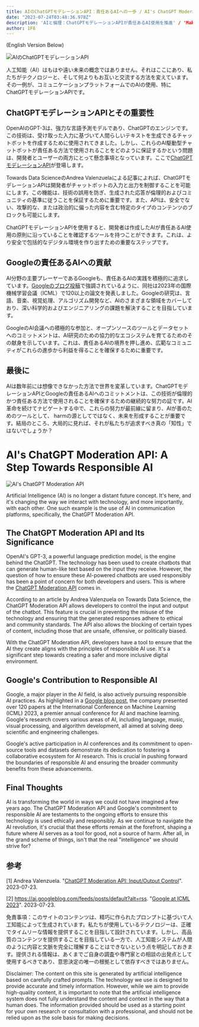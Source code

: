 ```yaml
---
title: AIのChatGPTモデレーションAPI：責任あるAIへの一歩 / AI's ChatGPT Moderation API- A Step Towards Responsible AI
date: "2023-07-24T03:48:36.978Z"
description: 'AIと倫理：ChatGPTモデレーションAPIが責任あるAI使用を推進' / 'Making AI Communication Ethical- The Role of ChatGPT Moderation API'
author: 1F8
---
```


(English Version Below)

![AIのChatGPTモデレーションAPI](https://source.unsplash.com/random/?artificial,intelligence)

人工知能（AI）はもはや遠い未来の概念ではありません。それはここにあり、私たちがテクノロジーと、そして何よりもお互いと交流する方法を変えています。その一例が、コミュニケーションプラットフォームでのAIの使用、特にChatGPTモデレーションAPIです。

## ChatGPTモデレーションAPIとその重要性

OpenAIのGPT-3は、強力な言語予測モデルであり、ChatGPTのエンジンです。この技術は、受け取った入力に基づいて人間らしいテキストを生成できるチャットボットを作成するために使用されてきました。しかし、これらのAI駆動型チャットボットが責任ある方法で使用されることをどのように保証するかという問題は、開発者とユーザーの両方にとって懸念事項となっています。ここで[ChatGPTモデレーションAPI](https://towardsdatascience.com/chatgpt-moderation-api-input-output-artificial-intelligence-chatgpt3-data-4754389ec9c8?source=rss----7f60cf5620c9---4)が登場します。

Towards Data ScienceのAndrea Valenzuelaによる記事によれば、ChatGPTモデレーションAPIは開発者がチャットボットの入力と出力を制御することを可能にします。この機能は、技術の誤用を防ぎ、生成された応答が倫理的およびコミュニティの基準に従うことを保証するために重要です。また、APIは、安全でない、攻撃的な、または政治的に偏った内容を含む特定のタイプのコンテンツのブロックも可能にします。

ChatGPTモデレーションAPIを使用すると、開発者は作成したAIが責任あるAI使用の原則に沿っていることを確認するツールを持つことができます。これは、より安全で包括的なデジタル環境を作り出すための重要なステップです。

## Googleの責任あるAIへの貢献

AI分野の主要プレーヤーであるGoogleも、責任あるAIの実践を積極的に追求しています。[Googleのブログ投稿](http://ai.googleblog.com/2023/07/google-at-icml-2023.html)で強調されているように、同社は2023年の国際機械学習会議（ICML）で120以上の論文を発表しました。Googleの研究は、言語、音楽、視覚処理、アルゴリズム開発など、AIのさまざまな領域をカバーしており、深い科学的およびエンジニアリングの課題を解決することを目指しています。

GoogleのAI会議への積極的な参加と、オープンソースのツールとデータセットへのコミットメントは、AI研究のための協力的なエコシステムを育てるためのその献身を示しています。これは、責任あるAIの境界を押し進め、広範なコミュニティがこれらの進歩から利益を得ることを確保するために重要です。

## 最後に

AIは数年前には想像できなかった方法で世界を変革しています。ChatGPTモデレーションAPIとGoogleの責任あるAIへのコミットメントは、この技術が倫理的かつ責任ある方法で使用されることを確保するための継続的な努力の証です。AI革命を続けてナビゲートする中で、これらの努力が最前線に留まり、AIが善のためのツールとして、 harmの源としてではなく、未来を形成することが重要です。結局のところ、大局的に見れば、それが私たちが追求すべき真の「知性」ではないでしょうか？


# AI's ChatGPT Moderation API: A Step Towards Responsible AI
![AI's ChatGPT Moderation API](https://source.unsplash.com/random/?artificial,intelligence)

Artificial Intelligence (AI) is no longer a distant future concept. It's here, and it's changing the way we interact with technology, and more importantly, with each other. One such example is the use of AI in communication platforms, specifically, the ChatGPT Moderation API.

## The ChatGPT Moderation API and Its Significance

OpenAI's GPT-3, a powerful language prediction model, is the engine behind the ChatGPT. The technology has been used to create chatbots that can generate human-like text based on the input they receive. However, the question of how to ensure these AI-powered chatbots are used responsibly has been a point of concern for both developers and users. This is where the [ChatGPT Moderation API](https://towardsdatascience.com/chatgpt-moderation-api-input-output-artificial-intelligence-chatgpt3-data-4754389ec9c8?source=rss----7f60cf5620c9---4) comes in.

According to an article by Andrea Valenzuela on Towards Data Science, the ChatGPT Moderation API allows developers to control the input and output of the chatbot. This feature is crucial in preventing the misuse of the technology and ensuring that the generated responses adhere to ethical and community standards. The API also allows the blocking of certain types of content, including those that are unsafe, offensive, or politically biased.

With the ChatGPT Moderation API, developers have a tool to ensure that the AI they create aligns with the principles of responsible AI use. It's a significant step towards creating a safer and more inclusive digital environment.

## Google's Contribution to Responsible AI

Google, a major player in the AI field, is also actively pursuing responsible AI practices. As highlighted in a [Google blog post](http://ai.googleblog.com/2023/07/google-at-icml-2023.html), the company presented over 120 papers at the International Conference on Machine Learning (ICML) 2023, a premier annual conference for AI and machine learning. Google's research covers various areas of AI, including language, music, visual processing, and algorithm development, all aimed at solving deep scientific and engineering challenges.

Google's active participation in AI conferences and its commitment to open-source tools and datasets demonstrate its dedication to fostering a collaborative ecosystem for AI research. This is crucial in pushing forward the boundaries of responsible AI and ensuring the broader community benefits from these advancements.

## Final Thoughts

AI is transforming the world in ways we could not have imagined a few years ago. The ChatGPT Moderation API and Google's commitment to responsible AI are testaments to the ongoing efforts to ensure this technology is used ethically and responsibly. As we continue to navigate the AI revolution, it's crucial that these efforts remain at the forefront, shaping a future where AI serves as a tool for good, not a source of harm. After all, in the grand scheme of things, isn't that the real "intelligence" we should strive for?


## 参考

[1] Andrea Valenzuela. "[ChatGPT Moderation API: Input/Output Control](https://towardsdatascience.com/chatgpt-moderation-api-input-output-artificial-intelligence-chatgpt3-data-4754389ec9c8?source=rss----7f60cf5620c9---4)". 2023-07-23.

[2] https://ai.googleblog.com/feeds/posts/default?alt=rss. "[Google at ICML 2023](http://ai.googleblog.com/2023/07/google-at-icml-2023.html)". 2023-07-23.


免責事項：このサイトのコンテンツは、精巧に作られたプロンプトに基づいて人工知能によって生成されています。私たちが使用しているテクノロジーは、正確でタイムリーな情報を提供することを目指して設計されています。しかし、高品質のコンテンツを提供することを目指している一方で、人工知能システムが人間のように内容と文脈を完全に理解することはできないという点を明記しておきます。提供される情報は、あくまでご自身の調査や専門家との相談の出発点として使用するべきであり、意思決定の唯一の根拠として依存すべきではありません。

Disclaimer: The content on this site is generated by artificial intelligence based on carefully crafted prompts. The technology we use is designed to provide accurate and timely information. However, while we aim to provide high-quality content, it is important to note that the artificial intelligence system does not fully understand the content and context in the way that a human does. The information provided should be used as a starting point for your own research or consultation with a professional, and should not be relied upon as the sole basis for making decisions.
